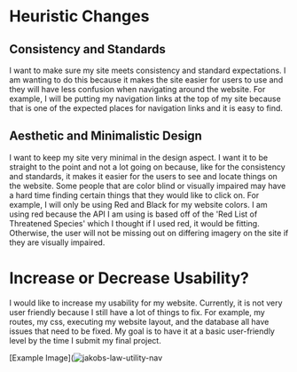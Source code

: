 Heuristic Changes
=================

Consistency and Standards
-------------------------
I want to make sure my site meets consistency and standard expectations. I am wanting to do this because it makes the site easier for users to use and they will have less 
confusion when navigating around the website. For example, I will be putting my navigation links at the top of my site because that is one of the expected places for 
navigation links and it is easy to find.

Aesthetic and Minimalistic Design
---------------------------------
I want to keep my site very minimal in the design aspect. I want it to be straight to the point and not a lot going on because, like for the consistency and standards,
it makes it easier for the users to see and locate things on the website. Some people that are color blind or visually impaired may have a hard time finding certain 
things that they would like to click on. For example, I will only be using Red and Black for my website colors. I am using red because the API I am using is based off of
the 'Red List of Threatened Species' which I thought if I used red, it would be fitting. Otherwise, the user will not be missing out on differing imagery on the site
if they are visually impaired.


Increase or Decrease Usability?
===============================
I would like to increase my usability for my website. Currently, it is not very user friendly because I still have a lot of things to fix. For example, my routes, my css,
executing my website layout, and the database all have issues that need to be fixed. My goal is to have it at a basic user-friendly level by the time I submit my final
project.

[Example Image](![jakobs-law-utility-nav](https://user-images.githubusercontent.com/123998259/222607660-af5f03ef-6a54-48f3-aeff-fd7f53accc88.jpg)
